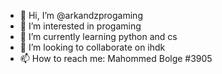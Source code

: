 - 👋 Hi, I’m @arkandzprogaming
- 👀 I’m interested in progaming
- 🌱 I’m currently learning python and cs
- 💞️ I’m looking to collaborate on ihdk
- 📫 How to reach me: Mahommed Bolge #3905
